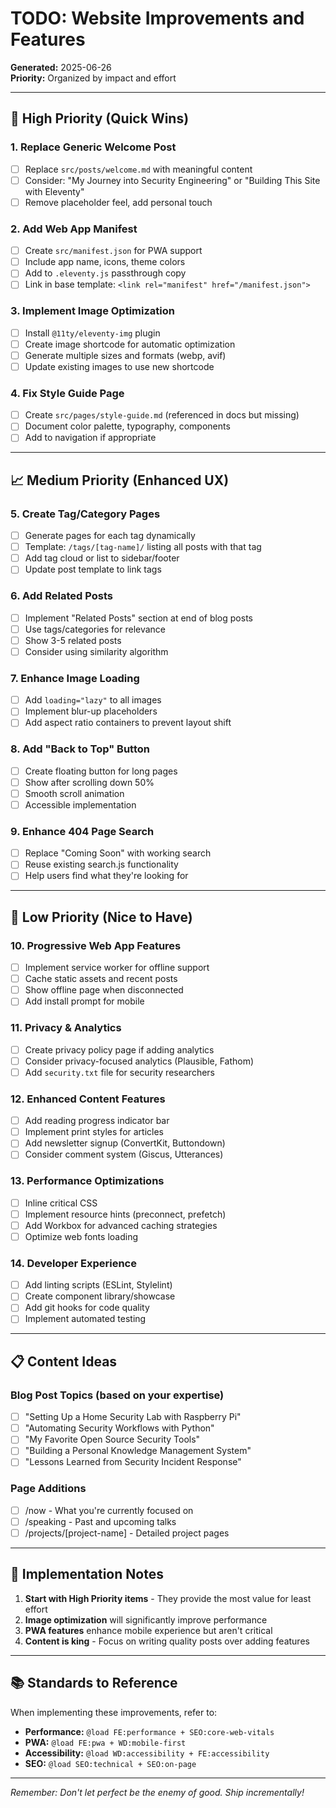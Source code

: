# TODO: Website Improvements and Features

**Generated:** 2025-06-26  
**Priority:** Organized by impact and effort

---

## 🚀 High Priority (Quick Wins)

### 1. Replace Generic Welcome Post
- [ ] Replace `src/posts/welcome.md` with meaningful content
- [ ] Consider: "My Journey into Security Engineering" or "Building This Site with Eleventy"
- [ ] Remove placeholder feel, add personal touch

### 2. Add Web App Manifest
- [ ] Create `src/manifest.json` for PWA support
- [ ] Include app name, icons, theme colors
- [ ] Add to `.eleventy.js` passthrough copy
- [ ] Link in base template: `<link rel="manifest" href="/manifest.json">`

### 3. Implement Image Optimization
- [ ] Install `@11ty/eleventy-img` plugin
- [ ] Create image shortcode for automatic optimization
- [ ] Generate multiple sizes and formats (webp, avif)
- [ ] Update existing images to use new shortcode

### 4. Fix Style Guide Page
- [ ] Create `src/pages/style-guide.md` (referenced in docs but missing)
- [ ] Document color palette, typography, components
- [ ] Add to navigation if appropriate

---

## 📈 Medium Priority (Enhanced UX)

### 5. Create Tag/Category Pages
- [ ] Generate pages for each tag dynamically
- [ ] Template: `/tags/[tag-name]/` listing all posts with that tag
- [ ] Add tag cloud or list to sidebar/footer
- [ ] Update post template to link tags

### 6. Add Related Posts
- [ ] Implement "Related Posts" section at end of blog posts
- [ ] Use tags/categories for relevance
- [ ] Show 3-5 related posts
- [ ] Consider using similarity algorithm

### 7. Enhance Image Loading
- [ ] Add `loading="lazy"` to all images
- [ ] Implement blur-up placeholders
- [ ] Add aspect ratio containers to prevent layout shift

### 8. Add "Back to Top" Button
- [ ] Create floating button for long pages
- [ ] Show after scrolling down 50%
- [ ] Smooth scroll animation
- [ ] Accessible implementation

### 9. Enhance 404 Page Search
- [ ] Replace "Coming Soon" with working search
- [ ] Reuse existing search.js functionality
- [ ] Help users find what they're looking for

---

## 🔧 Low Priority (Nice to Have)

### 10. Progressive Web App Features
- [ ] Implement service worker for offline support
- [ ] Cache static assets and recent posts
- [ ] Show offline page when disconnected
- [ ] Add install prompt for mobile

### 11. Privacy & Analytics
- [ ] Create privacy policy page if adding analytics
- [ ] Consider privacy-focused analytics (Plausible, Fathom)
- [ ] Add `security.txt` file for security researchers

### 12. Enhanced Content Features
- [ ] Add reading progress indicator bar
- [ ] Implement print styles for articles
- [ ] Add newsletter signup (ConvertKit, Buttondown)
- [ ] Consider comment system (Giscus, Utterances)

### 13. Performance Optimizations
- [ ] Inline critical CSS
- [ ] Implement resource hints (preconnect, prefetch)
- [ ] Add Workbox for advanced caching strategies
- [ ] Optimize web fonts loading

### 14. Developer Experience
- [ ] Add linting scripts (ESLint, Stylelint)
- [ ] Create component library/showcase
- [ ] Add git hooks for code quality
- [ ] Implement automated testing

---

## 📋 Content Ideas

### Blog Post Topics (based on your expertise)
- [ ] "Setting Up a Home Security Lab with Raspberry Pi"
- [ ] "Automating Security Workflows with Python"
- [ ] "My Favorite Open Source Security Tools"
- [ ] "Building a Personal Knowledge Management System"
- [ ] "Lessons Learned from Security Incident Response"

### Page Additions
- [ ] /now - What you're currently focused on
- [ ] /speaking - Past and upcoming talks
- [ ] /projects/[project-name] - Detailed project pages

---

## 🎯 Implementation Notes

1. **Start with High Priority items** - They provide the most value for least effort
2. **Image optimization** will significantly improve performance
3. **PWA features** enhance mobile experience but aren't critical
4. **Content is king** - Focus on writing quality posts over adding features

---

## 📚 Standards to Reference

When implementing these improvements, refer to:
- **Performance:** `@load FE:performance + SEO:core-web-vitals`
- **PWA:** `@load FE:pwa + WD:mobile-first`
- **Accessibility:** `@load WD:accessibility + FE:accessibility`
- **SEO:** `@load SEO:technical + SEO:on-page`

---

*Remember: Don't let perfect be the enemy of good. Ship incrementally!*